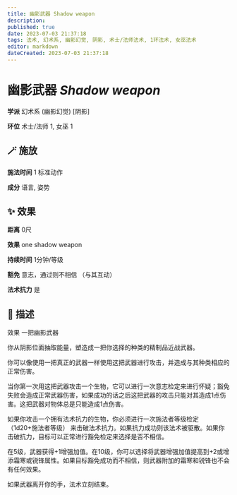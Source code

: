 ```yaml
---
title: 幽影武器 Shadow weapon
description: 
published: true
date: 2023-07-03 21:37:18
tags: 法术, 幻术系, 幽影幻觉, 阴影, 术士/法师法术, 1环法术, 女巫法术
editor: markdown
dateCreated: 2023-07-03 21:37:18
---
```


# **幽影武器** *Shadow weapon*

**学派** 幻术系 (幽影幻觉) \[阴影\] 

**环位** 术士/法师 1, 女巫 1

## 🪄 施放

**施法时间** 1 标准动作

**成分** 语言, 姿势

## ✨ 效果  

**距离** 0尺 

**效果** one shadow weapon 

**持续时间** 1分钟/等级 

**豁免** 意志，通过则不相信 （与其互动）

**法术抗力** 是

## 📖 描述

效果          一把幽影武器

你从阴影位面抽取能量，塑造成一把你选择的种类的精制品近战武器。

你可以像使用一把真正的武器一样使用这把武器进行攻击，并造成与其种类相应的正常伤害。

当你第一次用这把武器攻击一个生物，它可以进行一次意志检定来进行怀疑；豁免失败会造成正常武器伤害，如果成功的话之后这把武器的攻击只能对其造成1点伤害。这把武器对物体总是只能造成1点伤害。

如果你攻击一个拥有法术抗力的生物，你必须进行一次施法者等级检定 （1d20+施法者等级） 来击破法术抗力。如果抗力成功则该法术被驱散。如果你击破抗力，目标可以正常进行豁免检定来选择是否不相信。

在5级，武器获得+1增强加值。在10级，你可以选择将武器增强加值提高到+2或增添霜寒或锐锋属性。如果目标豁免成功而不相信，则武器附加的霜寒和锐锋也不会有任何效果。

如果武器离开你的手，法术立刻结束。
    